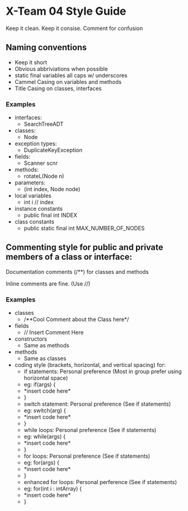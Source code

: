 # X-Team 04 Style Guide

Keep it clean. Keep it consise. Comment for confusion

## Naming conventions

- Keep it short
- Obvious abbriviations when possible
- static final variables all caps w/ underscores
- Cammel Casing on variables and methods
- Title Casing on classes, interfaces

### Examples
* interfaces: 
  * SearchTreeADT
* classes: 
  * Node
* exception types: 
  * DuplicateKeyException
* fields: 
  * Scanner scnr
* methods: 
  * rotateL(Node<T> n)
* parameters: 
  * (int index, Node<T> node)
* local variables
  * int i // index
* instance constants
  * public final int INDEX
* class constants
  * public static final int MAX_NUMBER_OF_NODES

## Commenting style for public and private members of a class or interface:

Documentation comments (/\*\*) for classes and methods

Inline comments are fine. (Use //)

### Examples

* classes
  * /\*\*Cool Comment about the Class here\*/
* fields
  * // Insert Comment Here
* constructors
  * Same as methods
* methods
  * Same as classes
* coding style (brackets, horizontal, and vertical spacing) for:
  * if statements: Personal preference (Most in group prefer using horizontal space)
  * eg: if(args) {
  *  \*insert code here\*
  * }
  * switch statement: Personal preference (See if statements)
  * eg: switch(arg) {
  *  \*insert code here\*
  * }
  * while loops: Personal preference (See if statements)
  * eg: while(args) {
  *  \*insert code here\*
  * }
  * for loops: Personal preference (See if statements)
  * eg: for(args) {
  *  \*insert code here\*
  * }
  * enhanced for loops: Personal perference (See if statements)
  * eg: for(int i : intArray) {
  *  \*insert code here\*
  * }
